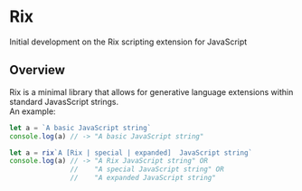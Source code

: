 # Rix
Initial development on the Rix scripting extension for JavaScript

## Overview
Rix is a minimal library that allows for generative language extensions within standard JavasScript strings.<br>
An example:

```js
let a = `A basic JavaScript string`
console.log(a) // -> "A basic JavaScript string"
```
```js
let a = rix`A [Rix | special | expanded]  JavaScript string`
console.log(a) // -> "A Rix JavaScript string" OR
               //    "A special JavaScript string" OR
               //    "A expanded JavaScript string"
```
